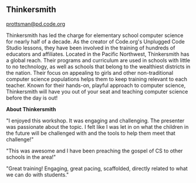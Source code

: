 ## Thinkersmith

[prottsman@pd.code.org](mailto:prottsman@pd.code.org)

Thinkersmith has led the charge for elementary school computer science for nearly half of a decade. As the creator of Code.org's Unplugged Code Studio lessons, they have been involved in the training of hundreds of educators and affiliates. Located in the Pacific Northwest, Thinkersmith has a global reach. Their programs and curriculum are used in schools with little to no technology, as well as schools that belong to the wealthiest districts in the nation. Their focus on appealing to girls and other non-traditional computer science populations helps them to keep training relevant to each teacher. Known for their hands-on, playful approach to computer science, Thinkersmith will have you out of your seat and teaching computer science before the day is out!

**About Thinkersmith**

"I enjoyed this workshop. It was engaging and challenging. The presenter was passionate about the topic. I felt like I was let in on what the children in the future will be challenged with and the tools to help them meet that challenge!"

"This was awesome and I have been preaching the gospel of CS to other schools in the area!"

"Great training! Engaging, great pacing, scaffolded, directly related to what we can do with students."